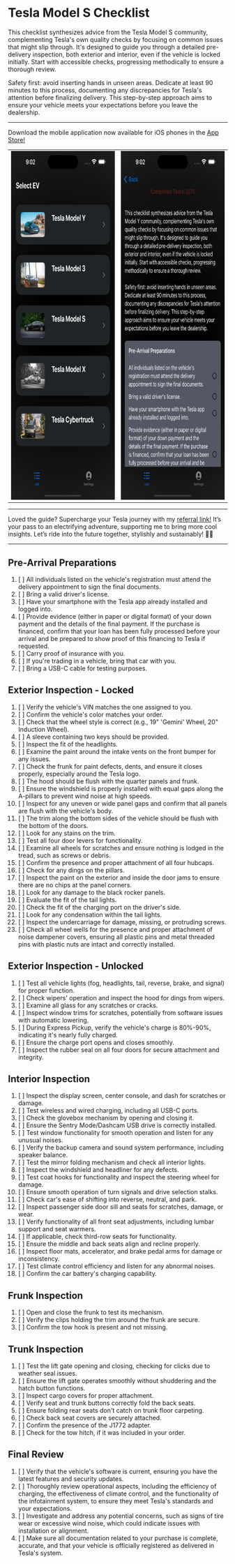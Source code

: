 # Tesla Model S Checklist #

This checklist synthesizes advice from the Tesla Model S community, complementing Tesla's own quality checks by focusing on common issues that might slip through. It's designed to guide you through a detailed pre-delivery inspection, both exterior and interior, even if the vehicle is locked initially. Start with accessible checks, progressing methodically to ensure a thorough review.

Safety first: avoid inserting hands in unseen areas. Dedicate at least 90 minutes to this process, documenting any discrepancies for Tesla's attention before finalizing delivery. This step-by-step approach aims to ensure your vehicle meets your expectations before you leave the dealership.

---

Download the mobile application now available for iOS phones in the [App Store!](https://apps.apple.com/ca/app/electra-check/id6479584082)

<table>
  <tr>
    <td>
      <img src="iOSImages/Main.png" alt="Main" title="Optional title here" width="380" height="800">
    </td>
    <td>
      <img src="iOSImages/Checklist.png" alt="Checklist" title="Optional title here" width="380" height="800">
    </td>
  </tr>
</table>

---

Loved the guide? Supercharge your Tesla journey with my [referral link!](https://www.tesla.com/referral/david248286) It’s your pass to an electrifying adventure, supporting me to bring more cool insights. Let’s ride into the future together, stylishly and sustainably! 🚗💨

---

## Pre-Arrival Preparations ##

1. [ ] All individuals listed on the vehicle's registration must attend the delivery appointment to sign the final documents.
1. [ ] Bring a valid driver's license.
1. [ ] Have your smartphone with the Tesla app already installed and logged into.
1. [ ] Provide evidence (either in paper or digital format) of your down payment and the details of the final payment. If the purchase is financed, confirm that your loan has been fully processed before your arrival and be prepared to show proof of this financing to Tesla if requested.
1. [ ] Carry proof of insurance with you.
1. [ ] If you're trading in a vehicle, bring that car with you.
1. [ ] Bring a USB-C cable for testing purposes.


## Exterior Inspection - Locked ##

1. [ ] Verify the vehicle's VIN matches the one assigned to you.
1. [ ] Confirm the vehicle's color matches your order.
1. [ ] Check that the wheel style is correct (e.g., 19" 'Gemini' Wheel, 20" Induction Wheel).
1. [ ] A sleeve containing two keys should be provided.
1. [ ] Inspect the fit of the headlights.
1. [ ] Examine the paint around the intake vents on the front bumper for any issues.
1. [ ] Check the frunk for paint defects, dents, and ensure it closes properly, especially around the Tesla logo.
1. [ ] The hood should be flush with the quarter panels and frunk.
1. [ ] Ensure the windshield is properly installed with equal gaps along the A-pillars to prevent wind noise at high speeds.
1. [ ] Inspect for any uneven or wide panel gaps and confirm that all panels are flush with the vehicle's body.
1. [ ] The trim along the bottom sides of the vehicle should be flush with the bottom of the doors.
1. [ ] Look for any stains on the trim.
1. [ ] Test all four door levers for functionality.
1. [ ] Examine all wheels for scratches and ensure nothing is lodged in the tread, such as screws or debris.
1. [ ] Confirm the presence and proper attachment of all four hubcaps.
1. [ ] Check for any dings on the pillars.
1. [ ] Inspect the paint on the exterior and inside the door jams to ensure there are no chips at the panel corners.
1. [ ] Look for any damage to the black rocker panels.
1. [ ] Evaluate the fit of the tail lights.
1. [ ] Check the fit of the charging port on the driver's side.
1. [ ] Look for any condensation within the tail lights.
1. [ ] Inspect the undercarriage for damage, missing, or protruding screws.
1. [ ] Check all wheel wells for the presence and proper attachment of noise dampener covers, ensuring all plastic pins and metal threaded pins with plastic nuts are intact and correctly installed.

## Exterior Inspection - Unlocked ##

1. [ ] Test all vehicle lights (fog, headlights, tail, reverse, brake, and signal) for proper function.
1. [ ] Check wipers' operation and inspect the hood for dings from wipers.
1. [ ] Examine all glass for any scratches or cracks.
1. [ ] Inspect window trims for scratches, potentially from software issues with automatic lowering.
1. [ ] During Express Pickup, verify the vehicle's charge is 80%-90%, indicating it's nearly fully charged.
1. [ ] Ensure the charge port opens and closes smoothly.
1. [ ] Inspect the rubber seal on all four doors for secure attachment and integrity.


## Interior Inspection ##

1. [ ] Inspect the display screen, center console, and dash for scratches or damage.
1. [ ] Test wireless and wired charging, including all USB-C ports.
1. [ ] Check the glovebox mechanism by opening and closing it.
1. [ ] Ensure the Sentry Mode/Dashcam USB drive is correctly installed.
1. [ ] Test window functionality for smooth operation and listen for any unusual noises.
1. [ ] Verify the backup camera and sound system performance, including speaker balance.
1. [ ] Test the mirror folding mechanism and check all interior lights.
1. [ ] Inspect the windshield and headliner for any defects.
1. [ ] Test coat hooks for functionality and inspect the steering wheel for damage.
1. [ ] Ensure smooth operation of turn signals and drive selection stalks.
1. [ ] Check car's ease of shifting into reverse, neutral, and park.
1. [ ] Inspect passenger side door sill and seats for scratches, damage, or wear.
1. [ ] Verify functionality of all front seat adjustments, including lumbar support and seat warmers.
1. [ ] If applicable, check third-row seats for functionality.
1. [ ] Ensure the middle and back seats align and recline properly.
1. [ ] Inspect floor mats, accelerator, and brake pedal arms for damage or inconsistency.
1. [ ] Test climate control efficiency and listen for any abnormal noises.
1. [ ] Confirm the car battery's charging capability.

## Frunk Inspection ##

1. [ ] Open and close the frunk to test its mechanism.
1. [ ] Verify the clips holding the trim around the frunk are secure.
1. [ ] Confirm the tow hook is present and not missing.

## Trunk Inspection ##

1. [ ] Test the lift gate opening and closing, checking for clicks due to weather seal issues.
1. [ ] Ensure the lift gate operates smoothly without shuddering and the hatch button functions.
1. [ ] Inspect cargo covers for proper attachment.
1. [ ] Verify seat and trunk buttons correctly fold the back seats.
1. [ ] Ensure folding rear seats don't catch on trunk floor carpeting.
1. [ ] Check back seat covers are securely attached.
1. [ ] Confirm the presence of the J1772 adapter.
1. [ ] Check for the tow hitch, if it was included in your order.

## Final Review ##

1. [ ] Verify that the vehicle's software is current, ensuring you have the latest features and security updates.
1. [ ] Thoroughly review operational aspects, including the efficiency of charging, the effectiveness of climate control, and the functionality of the infotainment system, to ensure they meet Tesla's standards and your expectations.
1. [ ] Investigate and address any potential concerns, such as signs of tire wear or excessive wind noise, which could indicate issues with installation or alignment.
1. [ ] Make sure all documentation related to your purchase is complete, accurate, and that your vehicle is officially registered as delivered in Tesla's system.
